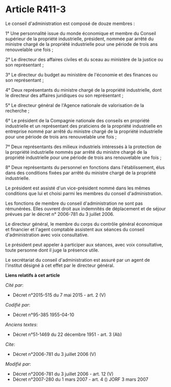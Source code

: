 # Article R411-3

Le conseil d'administration est composé de douze membres : 

1° Une personnalité issue du monde économique et membre du Conseil supérieur de la propriété industrielle, président, nommée
par arrêté du ministre chargé de la propriété industrielle pour une période de trois ans renouvelable une fois ; 

2° Le directeur des affaires civiles et du sceau au ministère de la justice ou son représentant ; 

3° Le directeur du budget au ministère de l'économie et des finances ou son représentant ; 

4° Deux représentants du ministre chargé de la propriété industrielle, dont le directeur des affaires juridiques ou son
représentant ; 

5° Le directeur général de l'Agence nationale de valorisation de la recherche ; 

6° Le président de la Compagnie nationale des conseils en propriété industrielle et un représentant des praticiens de la
propriété industrielle en entreprise nommé par arrêté du ministre chargé de la propriété industrielle pour une période de
trois ans renouvelable une fois ; 

7° Deux représentants des milieux industriels intéressés à la protection de la propriété industrielle nommés par arrêté du
ministre chargé de la propriété industrielle pour une période de trois ans renouvelable une fois ; 

8° Deux représentants du personnel en fonctions dans l'établissement, élus dans des conditions fixées par arrêté du ministre
chargé de la propriété industrielle. 

Le président est assisté d'un vice-président nommé dans les mêmes conditions que lui et choisi parmi les membres du conseil
d'administration. 

Les fonctions de membre du conseil d'administration ne sont pas rémunérées. Elles ouvrent droit aux indemnités de déplacement
et de séjour prévues par le décret n° 2006-781 du 3 juillet 2006. 

Le directeur général, le membre du corps du contrôle général économique et financier et l'agent comptable assistent aux
séances du conseil d'administration avec voix consultative. 

Le président peut appeler à participer aux séances, avec voix consultative, toute personne dont il juge la présence utile. 

Le secrétariat du conseil d'administration est assuré par un agent de l'institut désigné à cet effet par le directeur
général.

**Liens relatifs à cet article**

_Cité par_:

  - Décret n°2015-515 du 7 mai 2015 - art. 2 (V)

_Codifié par_:

  - Décret n°95-385 1955-04-10

_Anciens textes_:

  - Décret n°51-1469 du 22 décembre 1951 - art. 3 (Ab)

_Cite_:

  - Décret n°2006-781 du 3 juillet 2006 (V)

_Modifié par_:

  - Décret n°2006-781 du 3 juillet 2006 - art. 12 (V)
  - Décret n°2007-280 du 1 mars 2007 - art. 4 () JORF 3 mars 2007
